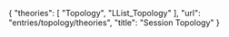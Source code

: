 {
    "theories": [
        "Topology",
        "LList_Topology"
    ],
    "url": "entries/topology/theories",
    "title": "Session Topology"
}